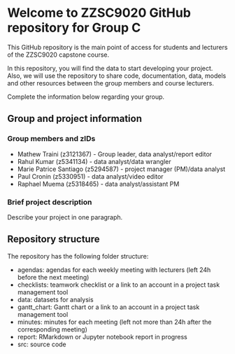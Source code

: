 # Welcome to ZZSC9020 GitHub repository for Group C

This GitHub repository is the main point of access for students and lecturers of the ZZSC9020 capstone course. 

In this repository, you will find the data to start developing your project. Also, we will use the repository to share code, documentation, data, models and other resources between the group members and course lecturers.

Complete the information below regarding your group.

## Group and project information

### Group members and zIDs
- Mathew Traini (z3121367) - Group leader, data analyst/report editor
- Rahul Kumar (z5341134) - data analyst/data wrangler
- Marie Patrice Santiago (z5294587) - project manager (PM)/data analyst
- Paul Cronin (z5330951) - data analyst/video editor
- Raphael Muema (z5318465) - data analyst/assistant PM

### Brief project description

Describe your project in one paragraph.

## Repository structure

The repository has the following folder structure:

- agendas: agendas for each weekly meeting with lecturers (left 24h before the next meeting)
- checklists: teamwork checklist or a link to an account in a project task management tool
- data: datasets for analysis
- gantt_chart: Gantt chart or a link to an account in a project task management tool
- minutes: minutes for each meeting (left not more than 24h after the corresponding meeting)
- report: RMarkdown or Jupyter notebook report in progress
- src: source code
